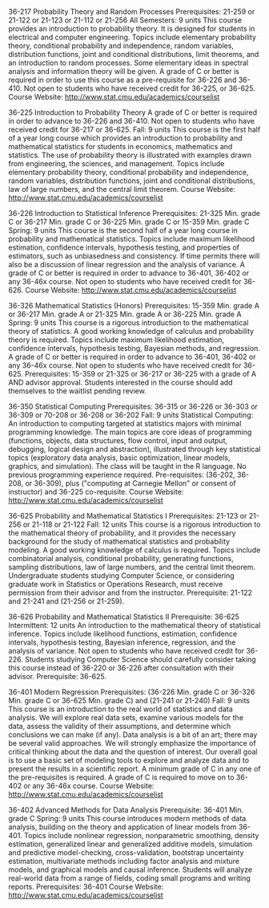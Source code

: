 36-217 Probability Theory and Random Processes
Prerequisites: 21-259 or 21-122 or 21-123 or 21-112 or 21-256
All Semesters: 9 units
This course provides an introduction to probability theory. It is designed for students in electrical and computer engineering. Topics include elementary probability theory, conditional probability and independence, random variables, distribution functions, joint and conditional distributions, limit theorems, and an introduction to random processes. Some elementary ideas in spectral analysis and information theory will be given. A grade of C or better is required in order to use this course as a pre-requisite for 36-226 and 36-410. Not open to students who have received credit for 36-225, or 36-625.
Course Website: http://www.stat.cmu.edu/academics/courselist


36-225 Introduction to Probability Theory
A grade of C or better is required in order to advance to 36-226 and 36-410. Not open to students who have received credit for 36-217 or 36-625.
Fall: 9 units
This course is the first half of a year long course which provides an introduction to probability and mathematical statistics for students in economics, mathematics and statistics. The use of probability theory is illustrated with examples drawn from engineering, the sciences, and management. Topics include elementary probability theory, conditional probability and independence, random variables, distribution functions, joint and conditional distributions, law of large numbers, and the central limit theorem.
Course Website: http://www.stat.cmu.edu/academics/courselist


36-226 Introduction to Statistical Inference
Prerequisites: 21-325 Min. grade C or 36-217 Min. grade C or 36-225 Min. grade C or 15-359 Min. grade C
Spring: 9 units
This course is the second half of a year long course in probability and mathematical statistics. Topics include maximum likelihood estimation, confidence intervals, hypothesis testing, and properties of estimators, such as unbiasedness and consistency. If time permits there will also be a discussion of linear regression and the analysis of variance. A grade of C or better is required in order to advance to 36-401, 36-402 or any 36-46x course. Not open to students who have received credit for 36-626.
Course Website: http://www.stat.cmu.edu/academics/courselist


36-326 Mathematical Statistics (Honors)
Prerequisites: 15-359 Min. grade A or 36-217 Min. grade A or 21-325 Min. grade A or 36-225 Min. grade A
Spring: 9 units
This course is a rigorous introduction to the mathematical theory of statistics. A good working knowledge of calculus and probability theory is required. Topics include maximum likelihood estimation, confidence intervals, hypothesis testing, Bayesian methods, and regression. A grade of C or better is required in order to advance to 36-401, 36-402 or any 36-46x course. Not open to students who have received credit for 36-625. Prerequisites: 15-359 or 21-325 or 36-217 or 36-225 with a grade of A AND advisor approval. Students interested in the course should add themselves to the waitlist pending review.


36-350 Statistical Computing
Prerequisites: 36-315 or 36-226 or 36-303 or 36-309 or 70-208 or 36-208 or 36-202
Fall: 9 units
Statistical Computing: An introduction to computing targeted at statistics majors with minimal programming knowledge. The main topics are core ideas of programming (functions, objects, data structures, flow control, input and output, debugging, logical design and abstraction), illustrated through key statistical topics (exploratory data analysis, basic optimization, linear models, graphics, and simulation). The class will be taught in the R language. No previous programming experience required. Pre-requisites: (36-202, 36-208, or 36-309), plus ("computing at Carnegie Mellon" or consent of instructor) and 36-225 co-requisite.
Course Website: http://www.stat.cmu.edu/academics/courselist


36-625 Probability and Mathematical Statistics I
Prerequisites: 21-123 or 21-256 or 21-118 or 21-122
Fall: 12 units
This course is a rigorous introduction to the mathematical theory of probability, and it provides the necessary background for the study of mathematical statistics and probability modeling. A good working knowledge of calculus is required. Topics include combinatorial analysis, conditional probability, generating functions, sampling distributions, law of large numbers, and the central limit theorem. Undergraduate students studying Computer Science, or considering graduate work in Statistics or Operations Research, must receive permission from their advisor and from the instructor. Prerequisite: 21-122 and 21-241 and (21-256 or 21-259).


36-626 Probability and Mathematical Statistics II
Prerequisite: 36-625
Intermittent: 12 units
An introduction to the mathematical theory of statistical inference. Topics include likelihood functions, estimation, confidence intervals, hypothesis testing, Bayesian inference, regression, and the analysis of variance. Not open to students who have received credit for 36-226. Students studying Computer Science should carefully consider taking this course instead of 36-220 or 36-226 after consultation with their advisor. Prerequisite: 36-625.


36-401 Modern Regression
Prerequisites: (36-226 Min. grade C or 36-326 Min. grade C or 36-625 Min. grade C) and (21-241 or 21-240)
Fall: 9 units
This course is an introduction to the real world of statistics and data analysis. We will explore real data sets, examine various models for the data, assess the validity of their assumptions, and determine which conclusions we can make (if any). Data analysis is a bit of an art; there may be several valid approaches. We will strongly emphasize the importance of critical thinking about the data and the question of interest. Our overall goal is to use a basic set of modeling tools to explore and analyze data and to present the results in a scientific report. A minimum grade of C in any one of the pre-requisites is required. A grade of C is required to move on to 36-402 or any 36-46x course.
Course Website: http://www.stat.cmu.edu/academics/courselist


36-402 Advanced Methods for Data Analysis
Prerequisite: 36-401 Min. grade C
Spring: 9 units
This course introduces modern methods of data analysis, building on the theory and application of linear models from 36-401. Topics include nonlinear regression, nonparametric smoothing, density estimation, generalized linear and generalized additive models, simulation and predictive model-checking, cross-validation, bootstrap uncertainty estimation, multivariate methods including factor analysis and mixture models, and graphical models and causal inference. Students will analyze real-world data from a range of fields, coding small programs and writing reports. Prerequisites: 36-401
Course Website: http://www.stat.cmu.edu/academics/courselist
